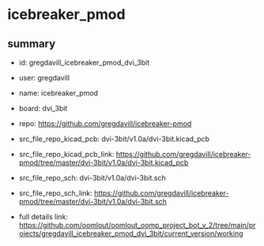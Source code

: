 # icebreaker_pmod
 
## summary 
* id: gregdavill_icebreaker_pmod_dvi_3bit
* user: gregdavill
* name: icebreaker_pmod
* board: dvi_3bit
* repo: https://github.com/gregdavill/icebreaker-pmod
* src_file_repo_kicad_pcb: dvi-3bit/v1.0a/dvi-3bit.kicad_pcb
* src_file_repo_kicad_pcb_link: https://github.com/gregdavill/icebreaker-pmod/tree/master/dvi-3bit/v1.0a/dvi-3bit.kicad_pcb


* src_file_repo_sch: dvi-3bit/v1.0a/dvi-3bit.sch
* src_file_repo_sch_link: https://github.com/gregdavill/icebreaker-pmod/tree/master/dvi-3bit/v1.0a/dvi-3bit.sch
* full details link: https://github.com/oomlout/oomlout_oomp_project_bot_v_2/tree/main/projects/gregdavill_icebreaker_pmod_dvi_3bit/current_version/working  






